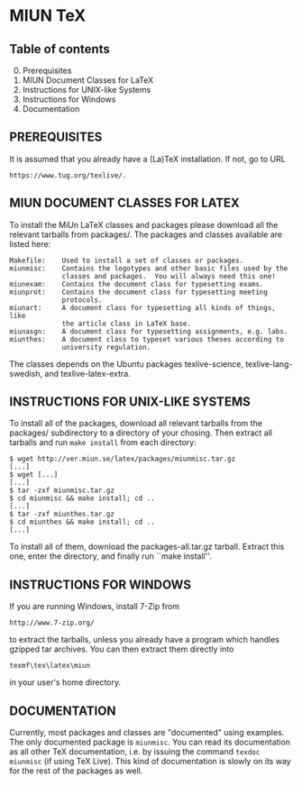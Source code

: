 MIUN TeX
===============================================================================

Table of contents
-------------------------------------------------------------------------------

0. Prerequisites
1. MIUN Document Classes for LaTeX
2. Instructions for UNIX-like Systems
3. Instructions for Windows
4. Documentation


PREREQUISITES
-------------------------------------------------------------------------------

It is assumed that you already have a (La)TeX installation.  If not, go to URL

    https://www.tug.org/texlive/.



MIUN DOCUMENT CLASSES FOR LATEX
-------------------------------------------------------------------------------

To install the MiUn LaTeX classes and packages please download all the relevant 
tarballs from packages/.  The packages and classes available are listed here:

    Makefile:    Used to install a set of classes or packages.
    miunmisc:    Contains the logotypes and other basic files used by the
                 classes and packages.  You will always need this one!
    miunexam:    Contains the document class for typesetting exams.
    miunprot:    Contains the document class for typesetting meeting
                 protocols.
    miunart:     A document class for typesetting all kinds of things, like
                 the article class in LaTeX base.
    miunasgn:    A document class for typesetting assignments, e.g. labs.
    miunthes:    A document class to typeset various theses according to
                 university regulation.

The classes depends on the Ubuntu packages texlive-science, 
texlive-lang-swedish, and texlive-latex-extra.


INSTRUCTIONS FOR UNIX-LIKE SYSTEMS
-------------------------------------------------------------------------------

To install all of the packages, download all relevant tarballs from the 
packages/ subdirectory to a directory of your chosing.  Then extract all 
tarballs and run ``make install`` from each directory:

	$ wget http://ver.miun.se/latex/packages/miunmisc.tar.gz
	[...]
	$ wget [...]
	[...]
    $ tar -zxf miunmisc.tar.gz
	$ cd miunmisc && make install; cd ..
	[...]
    $ tar -zxf miunthes.tar.gz
	$ cd miunthes && make install; cd ..
	[...]

To install all of them, download the packages-all.tar.gz tarball.  Extract this 
one, enter the directory, and finally run ``make install''.


INSTRUCTIONS FOR WINDOWS
-------------------------------------------------------------------------------

If you are running Windows, install 7-Zip from

    http://www.7-zip.org/

to extract the tarballs, unless you already have a program which handles
gzipped tar archives.  You can then extract them directly into

    texmf\tex\latex\miun

in your user's home directory.


DOCUMENTATION
-------------------------------------------------------------------------------

Currently, most packages and classes are "documented" using examples.  The only 
documented package is ``miunmisc``.  You can read its documentation as all 
other TeX documentation, i.e. by issuing the command ``texdoc miunmisc`` (if 
using TeX Live).  This kind of documentation is slowly on its way for the rest 
of the packages as well.
